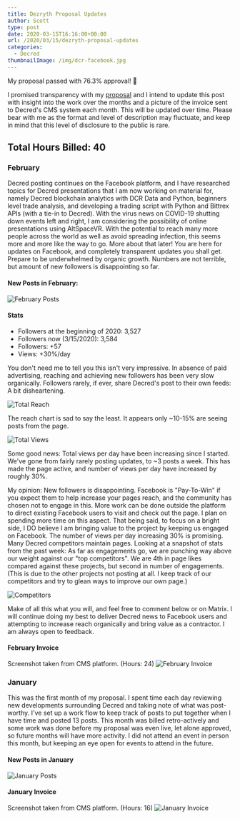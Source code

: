 ```yaml
---
title: Dezryth Proposal Updates
author: Scott
type: post
date: 2020-03-15T16:16:00+00:00
url: /2020/03/15/dezryth-proposal-updates
categories:
  - Decred
thumbnailImage: /img/dcr-facebook.jpg
---
```

My proposal passed with 76.3% approval! 🎉

I promised transparency with my [proposal](https://proposals.decred.org/proposals/063e38270b475ad680e98c12d1a48e322f4e8defe40b265272ea60c6d2202b13) and I intend to update this post with insight into the work over the months and a picture of the invoice sent to Decred's CMS system each month. This will be updated over time. Please bear with me as the format and level of description may fluctuate, and keep in mind that this level of disclosure to the public is rare.

## Total Hours Billed: 40

### February

Decred posting continues on the Facebook platform, and I have researched topics for Decred presentations that I am now working on material for, namely Decred blockchain analytics with DCR Data and Python, beginners level trade analysis, and developing a trading script with Python and Bittrex APIs (with a tie-in to Decred). With the virus news on COVID-19 shutting down events left and right, I am considering the possibility of online presentations using AltSpaceVR. With the potential to reach many more people across the world as well as avoid spreading infection, this seems more and more like the way to go. More about that later! You are here for updates on Facebook, and completely transparent updates you shall get. Prepare to be underwhelmed by organic growth. Numbers are not terrible, but amount of new followers is disappointing so far.

#### New Posts in February:

![February Posts](/img/FebFBPosts.png)

#### Stats

* Followers at the beginning of 2020: 3,527
* Followers now (3/15/2020): 3,584
* Followers: +57
* Views: +30%/day

You don't need me to tell you this isn't very impressive. In absence of paid advertising, reaching and achieving new followers has been very slow organically. Followers rarely, if ever, share Decred's post to their own feeds: A bit disheartening.

![Total Reach](/img/FebTotalReach.png)

The reach chart is sad to say the least. It appears only ~10-15% are seeing posts from the page.

![Total Views](/img/FebTotalViews.png)

Some good news: Total views per day have been increasing since I started. We've gone from fairly rarely posting updates, to ~3 posts a week. This has made the page active, and number of views per day have increased by roughly 30%.

My opinion: New followers is disappointing. Facebook is "Pay-To-Win" if you expect them to help increase your pages reach, and the community has chosen not to engage in this. More work can be done outside the platform to direct existing Facebook users to visit and check out the page. I plan on spending more time on this aspect. That being said, to focus on a bright side, I DO believe I am bringing value to the project by keeping us engaged on Facebook. The number of views per day increasing 30% is promising. Many Decred competitors maintain pages. Looking at a snapshot of stats from the past week: As far as engagements go, we are punching way above our weight against our "top competitors". We are 4th in page likes compared against these projects, but second in number of engagements. (This is due to the other projects not posting at all. I keep track of our competitors and try to glean ways to improve our own page.)

![Competitors](/img/FBCompetitors.png)

Make of all this what you will, and feel free to comment below or on Matrix. I will continue doing my best to deliver Decred news to Facebook users and attempting to increase reach organically and bring value as a contractor. I am always open to feedback.

#### February Invoice

Screenshot taken from CMS platform. (Hours: 24)
![February Invoice](/img/FebInvoice.png)

### January

This was the first month of my proposal. I spent time each day reviewing new developments surrounding Decred and taking note of what was post-worthy. I've set up a work flow to keep track of posts to put together when I have time and posted 13 posts. This month was billed retro-actively and some work was done before my proposal was even live, let alone approved, so future months will have more activity. I did not attend an event in person this month, but keeping an eye open for events to attend in the future.

#### New Posts in January

![January Posts](/img/JanFBPosts.png)

#### January Invoice

Screenshot taken from CMS platform. (Hours: 16)
![January Invoice](/img/01-20-dezryth-invoice.png)
